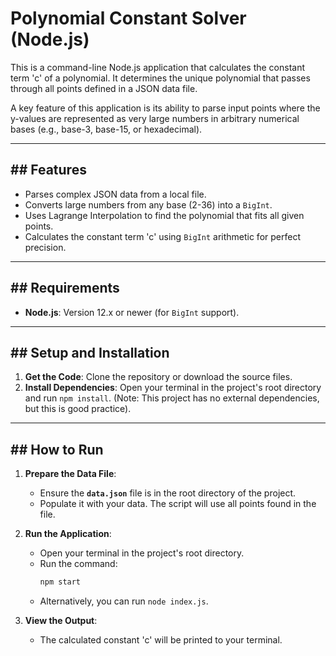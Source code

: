 # Polynomial Constant Solver (Node.js)

This is a command-line Node.js application that calculates the constant term 'c' of a polynomial. It determines the unique polynomial that passes through all points defined in a JSON data file.

A key feature of this application is its ability to parse input points where the y-values are represented as very large numbers in arbitrary numerical bases (e.g., base-3, base-15, or hexadecimal).

---

## ## Features

* Parses complex JSON data from a local file.
* Converts large numbers from any base (2-36) into a `BigInt`.
* Uses Lagrange Interpolation to find the polynomial that fits all given points.
* Calculates the constant term 'c' using `BigInt` arithmetic for perfect precision.

---

## ## Requirements

* **Node.js**: Version 12.x or newer (for `BigInt` support).

---

## ## Setup and Installation

1.  **Get the Code**: Clone the repository or download the source files.
2.  **Install Dependencies**: Open your terminal in the project's root directory and run `npm install`. (Note: This project has no external dependencies, but this is good practice).

---

## ## How to Run

1.  **Prepare the Data File**:
    * Ensure the **`data.json`** file is in the root directory of the project.
    * Populate it with your data. The script will use all points found in the file.

2.  **Run the Application**:
    * Open your terminal in the project's root directory.
    * Run the command:
        ```sh
        npm start
        ```
    * Alternatively, you can run `node index.js`.

3.  **View the Output**:
    * The calculated constant 'c' will be printed to your terminal.
